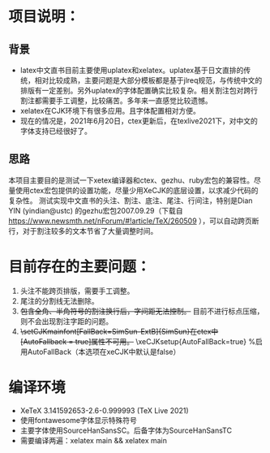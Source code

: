 # 项目说明：
## 背景
* latex中文直书目前主要使用uplatex和xelatex。uplatex基于日文直排的传统，相对比较成熟，主要问题是大部分模板都是基于jlreq规范，与传统中文的排版有一定差别。另外uplatex的字体配置确实比较复杂。相关割注包对跨行割注都需要手工调整，比较痛苦。多年来一直感觉比较遗憾。
* xelatex在CJK环境下有很多应用。且字体配置相对方便。
* 现在的情况是，2021年6月20日，ctex更新后，在texlive2021下，对中文的字体支持已经很好了。
## 思路
本项目主要目的是测试一下xetex编译器和ctex、gezhu、ruby宏包的兼容性。尽量使用ctex宏包提供的设置功能，尽量少用XeCJK的底层设置，以求减少代码的复杂性。
测试实现中文直书的头注、割注、底注、尾注、行间注，特别是Dian YIN (yindian@ustc) 的gezhu宏包2007.09.29（下载自 https://www.newsmth.net/nForum/#!article/TeX/260509 ），可以自动跨页断行，对于割注较多的文本节省了大量调整时间。


# 目前存在的主要问题：
1. 头注不能跨页排版，需要手工调整。
2. 尾注的分割线无法删除。
3. ~~包含全角、半角符号的割注换行后，字间距无法控制。~~ 
  目前不进行标点压缩，则不会出现割注字距的问题。  
5. ~~\setCJKmainfont[FallBack=SimSun-ExtB]{SimSun}在ctex中 [AutoFallback = true]属性不可用。~~
  \xeCJKsetup{AutoFallBack=true} %启用AutoFallBack（本选项在xeCJK中默认是false）

# 编译环境
* XeTeX 3.141592653-2.6-0.999993 (TeX Live 2021)
* 使用fontawesome字体显示特殊符号
* 主要字体使用SourceHanSansSC。后备字体为SourceHanSansTC
* 需要编译两遍：xelatex main && xelatex main
